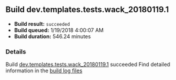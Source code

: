 ## Build dev.templates.tests.wack_20180119.1
- **Build result:** `succeeded`
- **Build queued:** 1/19/2018 4:00:07 AM
- **Build duration:** 546.24 minutes
### Details
Build [dev.templates.tests.wack_20180119.1](https://winappstudio.visualstudio.com/web/build.aspx?pcguid=a4ef43be-68ce-4195-a619-079b4d9834c2&builduri=vstfs%3a%2f%2f%2fBuild%2fBuild%2f24725) succeeded
Find detailed information in the [build log files](https://uwpctdiags.blob.core.windows.net/buildlogs/dev.templates.tests.wack_20180119.1_logs.zip)
